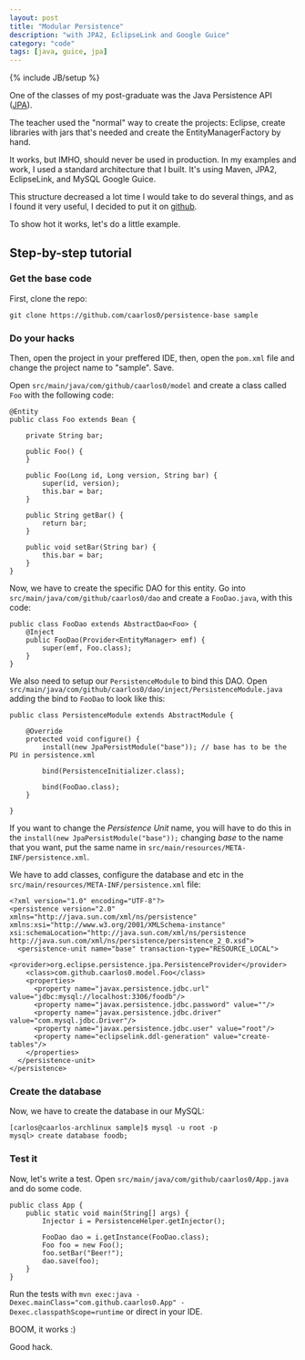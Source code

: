 ```yaml
---
layout: post
title: "Modular Persistence"
description: "with JPA2, EclipseLink and Google Guice"
category: "code"
tags: [java, guice, jpa]
---
```

{% include JB/setup %}

One of the classes of my post-graduate was the Java Persistence API ([JPA](http://jcp.org/en/jsr/detail?id=317)).

The teacher used the "normal" way to create the projects: Eclipse, create libraries with jars that's needed and create the EntityManagerFactory by hand.

It works, but IMHO, should never be used in production. In my examples and work, I used a standard architecture that I built. It's using Maven, JPA2, EclipseLink, and MySQL Google Guice.

This structure decreased a lot time I would take to do several things, and as I found it very useful, I decided to put it on [github](https://github.com/caarlos0/persistence-base).

To show hot it works, let's do a little example.

## Step-by-step tutorial

### Get the base code

First, clone the repo:

```
git clone https://github.com/caarlos0/persistence-base sample
```

### Do your hacks

Then, open the project in your preffered IDE, then, open the `pom.xml` file and change the project name to "sample". Save.

Open `src/main/java/com/github/caarlos0/model` and create a class called `Foo` with the following code:
    
    @Entity
    public class Foo extends Bean {
        
        private String bar;

        public Foo() {
        }

        public Foo(Long id, Long version, String bar) {
            super(id, version);
            this.bar = bar;
        }

        public String getBar() {
            return bar;
        }

        public void setBar(String bar) {
            this.bar = bar;
        }
    }


Now, we have to create the specific DAO for this entity. Go into `src/main/java/com/github/caarlos0/dao` and create a `FooDao.java`, with this code:

    public class FooDao extends AbstractDao<Foo> {
        @Inject
        public FooDao(Provider<EntityManager> emf) {
            super(emf, Foo.class);
        }
    }

We also need to setup our `PersistenceModule` to bind this DAO. Open `src/main/java/com/github/caarlos0/dao/inject/PersistenceModule.java` adding the bind to `FooDao` to look like this:

    public class PersistenceModule extends AbstractModule {

        @Override
        protected void configure() {
            install(new JpaPersistModule("base")); // base has to be the PU in persistence.xml
            
            bind(PersistenceInitializer.class);

            bind(FooDao.class);
        }
        
    }
    
If you want to change the _Persistence Unit_ name, you will have to do this in the `install(new JpaPersistModule("base"));` changing _base_ to the name that you want, put the same name in `src/main/resources/META-INF/persistence.xml`.

We have to add classes, configure the database and etc in the `src/main/resources/META-INF/persistence.xml` file:

    <?xml version="1.0" encoding="UTF-8"?>
    <persistence version="2.0" xmlns="http://java.sun.com/xml/ns/persistence" xmlns:xsi="http://www.w3.org/2001/XMLSchema-instance" xsi:schemaLocation="http://java.sun.com/xml/ns/persistence http://java.sun.com/xml/ns/persistence/persistence_2_0.xsd">
      <persistence-unit name="base" transaction-type="RESOURCE_LOCAL">
        <provider>org.eclipse.persistence.jpa.PersistenceProvider</provider>
        <class>com.github.caarlos0.model.Foo</class>
        <properties>
          <property name="javax.persistence.jdbc.url" value="jdbc:mysql://localhost:3306/foodb"/>
          <property name="javax.persistence.jdbc.password" value=""/>
          <property name="javax.persistence.jdbc.driver" value="com.mysql.jdbc.Driver"/>
          <property name="javax.persistence.jdbc.user" value="root"/>
          <property name="eclipselink.ddl-generation" value="create-tables"/>
        </properties>
      </persistence-unit>
    </persistence>


### Create the database

Now, we have to create the database in our MySQL:

    [carlos@caarlos-archlinux sample]$ mysql -u root -p
    mysql> create database foodb;

### Test it

Now, let's write a test. Open `src/main/java/com/github/caarlos0/App.java` and do some code.

    public class App {
        public static void main(String[] args) {
            Injector i = PersistenceHelper.getInjector();

            FooDao dao = i.getInstance(FooDao.class);
            Foo foo = new Foo();
            foo.setBar("Beer!");
            dao.save(foo);
        }
    }

Run the tests with `mvn exec:java -Dexec.mainClass="com.github.caarlos0.App" -Dexec.classpathScope=runtime` or direct in your IDE.

BOOM, it works :)

Good hack.

